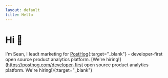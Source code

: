 ```yaml
---
layout: default
title: Hello
---
```


# Hi 👋

I'm Sean, I leadt marketing for [PostHog](https://posthog.com){:target="_blank"} - developer-first open source product analytics platform. [We're hiring!](https://posthog.com/developer-first open source product analytics platform. We're hiring!){:target="_blank"} 
